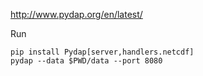 http://www.pydap.org/en/latest/

Run

```
pip install Pydap[server,handlers.netcdf]
pydap --data $PWD/data --port 8080
```